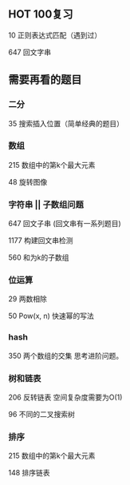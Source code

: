 ## HOT 100复习

10 正则表达式匹配（遇到过）

647 回文字串



## 需要再看的题目

### 二分

35 搜索插入位置（简单经典的题目）



### 数组

215 数组中的第k个最大元素

48 旋转图像



### 字符串 || 子数组问题

647 回文子串 (回文串有一系列题目)

1177 构建回文串检测

 560 和为k的子数组 

### 位运算

29 两数相除

50 Pow(x, n) 快速幂的写法



### hash

350 两个数组的交集  思考进阶问题。



### 树和链表

206 反转链表 空间复杂度需要为O(1)

96 不同的二叉搜索树



### 排序

215 数组中的第k个最大元素

148 排序链表

